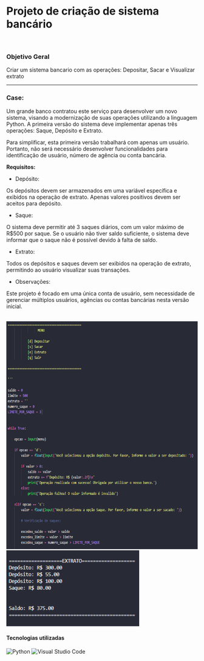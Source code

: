  # Projeto de criação de sistema bancário

<br>

### Objetivo Geral

Criar um sistema bancario com as operações: Depositar, Sacar e Visualizar extrato

---

### Case:

Um grande banco contratou este serviço para desenvolver um novo sistema, visando a modernização de suas operações utilizando a linguagem Python. A primeira versão do sistema deve implementar apenas três operações: Saque, Depósito e Extrato.

Para simplificar, esta primeira versão trabalhará com apenas um usuário. Portanto, não será necessário desenvolver funcionalidades para identificação de usuário, número de agência ou conta bancária.

**Requisitos:**

* Depósito:

Os depósitos devem ser armazenados em uma variável específica e exibidos na operação de extrato.
Apenas valores positivos devem ser aceitos para depósito.

* Saque:

O sistema deve permitir até 3 saques diários, com um valor máximo de R$500 por saque.
Se o usuário não tiver saldo suficiente, o sistema deve informar que o saque não é possível devido à falta de saldo.

* Extrato:

Todos os depósitos e saques devem ser exibidos na operação de extrato, permitindo ao usuário visualizar suas transações.

* Observações:

Este projeto é focado em uma única conta de usuário, sem necessidade de gerenciar múltiplos usuários, agências ou contas bancárias nesta versão inicial.

<br>

<img src="https://github.com/LeticiaLavieri/sistema-bancario/blob/main/codigo.PNG?raw=true" width="700" height="600"> 
<img src="https://github.com/LeticiaLavieri/sistema-bancario/blob/main/extrato.PNG?raw=true" width="350" height="200">



#### Tecnologias utilizadas

![Python](https://img.shields.io/badge/python-3670A0?style=for-the-badge&logo=python&logoColor=ffdd54) ![Visual Studio Code](https://img.shields.io/badge/Visual%20Studio%20Code-0078d7.svg?style=for-the-badge&logo=visual-studio-code&logoColor=white) 
